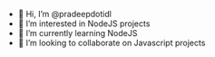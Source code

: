 - 👋 Hi, I’m @pradeepdotidl
- 👀 I’m interested in NodeJS projects
- 🌱 I’m currently learning NodeJS
- 💞️ I’m looking to collaborate on Javascript projects

<!---
pradeepdotidl/pradeepdotidl is a ✨ special ✨ repository because its `README.md` (this file) appears on your GitHub profile.
You can click the Preview link to take a look at your changes.
--->
